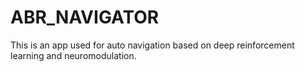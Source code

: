ABR_NAVIGATOR
==============
This is an app used for auto navigation based on deep reinforcement learning and neuromodulation.
